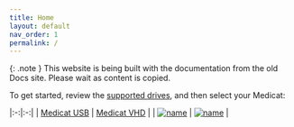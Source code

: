 ```yaml
---
title: Home
layout: default
nav_order: 1
permalink: /
---
```


{: .note }
This website is being built with the documentation from the old Docs site. Please wait as content is copied.

To get started, review the [supported drives](../../docs/supported-drives/), and then select your Medicat:

|:-:|:-:|
| [Medicat USB](../../usb/about/) | [Medicat VHD](../../vhd/about/) |
| [![name](../../assets/images/medicat_usb_sm.png)](../../usb/about/) | [![name](../../assets/images/medicat_vhd_sm.png)](../../vhd/about/) |